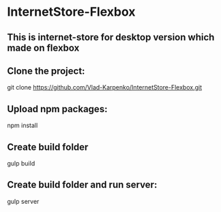 # InternetStore-Flexbox

## This is internet-store for desktop version which made on flexbox

## Clone the project:

git clone https://github.com/Vlad-Karpenko/InternetStore-Flexbox.git

## Upload npm packages:

npm install

## Create build folder

gulp build

## Create build folder and run server:

gulp server
